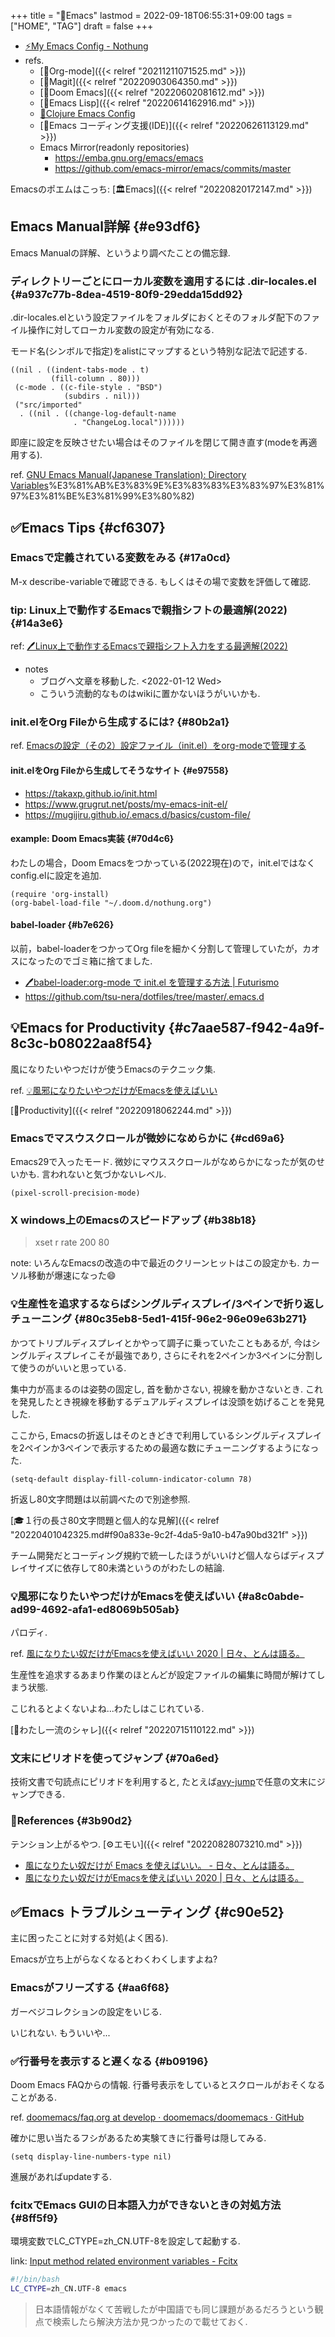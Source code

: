 +++
title = "📝Emacs"
lastmod = 2022-09-18T06:55:31+09:00
tags = ["HOME", "TAG"]
draft = false
+++

-   [⚡My Emacs Config - Nothung](https://keido.site/notes/nothung)
-   refs.
    -   [📁Org-mode]({{< relref "20211211071525.md" >}})
    -   [📝Magit]({{< relref "20220903064350.md" >}})
    -   [📝Doom Emacs]({{< relref "20220602081612.md" >}})
    -   [📝Emacs Lisp]({{< relref "20220614162916.md" >}})
    -   [📝Clojure Emacs Config](2abe8fb6-c5d5-433a-97d6-81b33371a332)
    -   [📝Emacs コーディング支援(IDE)]({{< relref "20220626113129.md" >}})
    -   Emacs Mirror(readonly repositories)
        -   <https://emba.gnu.org/emacs/emacs>
        -   <https://github.com/emacs-mirror/emacs/commits/master>

Emacsのポエムはこっち: [🏛Emacs]({{< relref "20220820172147.md" >}})


## Emacs Manual詳解 {#e93df6}

Emacs Manualの詳解、というより調べたことの備忘録.


### ディレクトリーごとにローカル変数を適用するには .dir-locales.el {#a937c77b-8dea-4519-80f9-29edda15dd92}

.dir-locales.elという設定ファイルをフォルダにおくとそのフォルダ配下のファイル操作に対してローカル変数の設定が有効になる.

モード名(シンボルで指定)をalistにマップするという特別な記法で記述する.

```emacs-lisp
((nil . ((indent-tabs-mode . t)
         (fill-column . 80)))
 (c-mode . ((c-file-style . "BSD")
            (subdirs . nil)))
 ("src/imported"
  . ((nil . ((change-log-default-name
              . "ChangeLog.local"))))))
```

即座に設定を反映させたい場合はそのファイルを閉じて開き直す(modeを再適用する).

ref. [GNU Emacs Manual(Japanese Translation): Directory Variables](https://ayatakesi.github.io/emacs/25.1/Directory-Variables.html#:~:text=%E3%81%8C%E3%81%A7%E3%81%8D%E3%81%BE%E3%81%99%E3%80%82-,.,%E3%81%8F%E3%81%A0%E3%81%95%E3%81%84)%E3%81%AB%E3%83%9E%E3%83%83%E3%83%97%E3%81%97%E3%81%BE%E3%81%99%E3%80%82)


## ✅Emacs Tips {#cf6307}


### Emacsで定義されている変数をみる {#17a0cd}

M-x describe-variableで確認できる. もしくはその場で変数を評価して確認.


### tip: Linux上で動作するEmacsで親指シフトの最適解(2022) {#14a3e6}

ref: [🖊Linux上で動作するEmacsで親指シフト入力をする最適解(2022)](https://futurismo.biz/how-to-input-oyayubishift-in-emacs-2022/)

-   notes
    -   ブログへ文章を移動した. <span class="timestamp-wrapper"><span class="timestamp">&lt;2022-01-12 Wed&gt;</span></span>
    -   こういう流動的なものはwikiに置かないほうがいいかも.


### init.elをOrg Fileから生成するには? {#80b2a1}

ref. [Emacsの設定（その2）設定ファイル（init.el）をorg-modeで管理する](https://taipapamotohus.com/post/init_org/)


#### init.elをOrg Fileから生成してそうなサイト {#e97558}

-   <https://takaxp.github.io/init.html>
-   <https://www.grugrut.net/posts/my-emacs-init-el/>
-   <https://mugijiru.github.io/.emacs.d/basics/custom-file/>


#### example: Doom Emacs実装 {#70d4c6}

わたしの場合，Doom Emacsをつかっている(2022現在)ので，init.elではなくconfig.elに設定を追加.

```emacs-lisp
(require 'org-install)
(org-babel-load-file "~/.doom.d/nothung.org")
```


#### babel-loader {#b7e626}

以前，babel-loaderをつかってOrg fileを細かく分割して管理していたが，カオスになったのでゴミ箱に捨てました.

-   [🖊babel-loader:org-mode で init.el を管理する方法 | Futurismo](https://futurismo.biz/archives/6057/)
-   <https://github.com/tsu-nera/dotfiles/tree/master/.emacs.d>


## 💡Emacs for Productivity {#c7aae587-f942-4a9f-8c3c-b08022aa8f54}

風になりたいやつだけが使うEmacsのテクニック集.

ref. [💡風邪になりたいやつだけがEmacsを使えばいい](#a8c0abde-ad99-4692-afa1-ed8069b505ab)

[🔖Productivity]({{< relref "20220918062244.md" >}})


### Emacsでマスウスクロールが微妙になめらかに {#cd69a6}

Emacs29で入ったモード. 微妙にマウススクロールがなめらかになったが気のせいかも. 言われないと気づかないレベル.

```emacs-lisp
(pixel-scroll-precision-mode)
```


### X windows上のEmacsのスピードアップ {#b38b18}

> xset r rate 200 80

note: いろんなEmacsの改造の中で最近のクリーンヒットはこの設定かも. カーソル移動が爆速になった😄


### 💡生産性を追求するならばシングルディスプレイ/3ペインで折り返しチューニング {#80c35eb8-5ed1-415f-96e2-96e09e63b271}

かつてトリプルディスプレイとかやって調子に乗っていたこともあるが, 今はシングルディスプレイこそが最強であり, さらにそれを2ペインか3ペインに分割して使うのがいいと思っている.

集中力が高まるのは姿勢の固定し, 首を動かさない, 視線を動かさないとき. これを発見したとき視線を移動するデュアルディスプレイは没頭を妨げることを発見した.

ここから, Emacsの折返しはそのときどきで利用しているシングルディスプレイを2ペインか3ペインで表示するための最適な数にチューニングするようになった.

```emacs-lisp
(setq-default display-fill-column-indicator-column 78)
```

折返し80文字問題は以前調べたので別途参照.

[🎓１行の長さ80文字問題と個人的な見解]({{< relref "20220401042325.md#f90a833e-9c2f-4da5-9a10-b47a90bd321f" >}})

チーム開発だとコーディング規約で統一したほうがいいけど個人ならばディスプレイサイズに依存して80未満というのがわたしの結論.


### 💡風邪になりたいやつだけがEmacsを使えばいい {#a8c0abde-ad99-4692-afa1-ed8069b505ab}

パロディ.

ref. [風になりたい奴だけがEmacsを使えばいい 2020 | 日々、とんは語る。](https://blog.tomoya.dev/posts/only-those-who-want-to-be-the-wind-should-use-emacs-2020/)

生産性を追求するあまり作業のほとんどが設定ファイルの編集に時間が解けてしまう状態.

こじれるとよくないよね...わたしはこじれている.

[🔖わたし一流のシャレ]({{< relref "20220715110122.md" >}})


### 文末にピリオドを使ってジャンプ {#70a6ed}

技術文書で句読点にピリオドを利用すると, たとえば[avy-jump](https://github.com/abo-abo/avy)で任意の文末にジャンプできる.


### 🔗References {#3b90d2}

テンション上がるやつ. [⚙エモい]({{< relref "20220828073210.md" >}})

-   [風になりたい奴だけが Emacs を使えばいい。 - 日々、とんは語る。](https://tomoya.hatenadiary.org/entry/20100904/1283563254)
-   [風になりたい奴だけがEmacsを使えばいい 2020 | 日々、とんは語る。](https://blog.tomoya.dev/posts/only-those-who-want-to-be-the-wind-should-use-emacs-2020/)


## ✅Emacs トラブルシューティング {#c90e52}

主に困ったことに対する対処(よく困る).

Emacsが立ち上がらなくなるとわくわくしますよね?


### Emacsがフリーズする {#aa6f68}

ガーベジコレクションの設定をいじる.

いじれない. もういいや...


### ✅行番号を表示すると遅くなる {#b09196}

Doom Emacs FAQからの情報. 行番号表示をしているとスクロールがおそくなることがある.

ref. [doomemacs/faq.org at develop · doomemacs/doomemacs · GitHub](https://github.com/doomemacs/doomemacs/blob/develop/docs/faq.org#why-is-emacsdoom-slow)

確かに思い当たるフシがあるため実験てきに行番号は隠してみる.

```emacs-lisp
(setq display-line-numbers-type nil)
```

進展があればupdateする.


### fcitxでEmacs GUIの日本語入力ができないときの対処方法 {#8ff5f9}

環境変数でLC_CTYPE=zh_CN.UTF-8を設定して起動する.

link: [Input method related environment variables - Fcitx](https://fcitx-im.org/wiki/Input_method_related_environment_variables)

```sh
#!/bin/bash
LC_CTYPE=zh_CN.UTF-8 emacs
```

> 日本語情報がなくて苦戦したが中国語でも同じ課題があるだろうという観点で検索したら解決方法か見つかったので載せておく.

